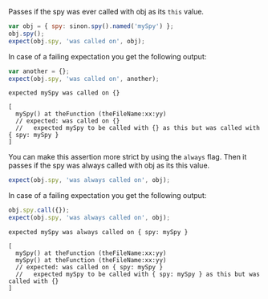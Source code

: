 Passes if the spy was ever called with obj as its `this` value.

```js
var obj = { spy: sinon.spy().named('mySpy') };
obj.spy();
expect(obj.spy, 'was called on', obj);
```

In case of a failing expectation you get the following output:

```js
var another = {};
expect(obj.spy, 'was called on', another);
```

```output
expected mySpy was called on {}

[
  mySpy() at theFunction (theFileName:xx:yy)
  // expected: was called on {}
  //   expected mySpy to be called with {} as this but was called with { spy: mySpy }
]
```

You can make this assertion more strict by using the `always`
flag. Then it passes if the spy was always called with obj as its this
value.

```js
expect(obj.spy, 'was always called on', obj);
```

In case of a failing expectation you get the following output:

```js
obj.spy.call({});
expect(obj.spy, 'was always called on', obj);
```

```output
expected mySpy was always called on { spy: mySpy }

[
  mySpy() at theFunction (theFileName:xx:yy)
  mySpy() at theFunction (theFileName:xx:yy)
  // expected: was called on { spy: mySpy }
  //   expected mySpy to be called with { spy: mySpy } as this but was called with {}
]
```
